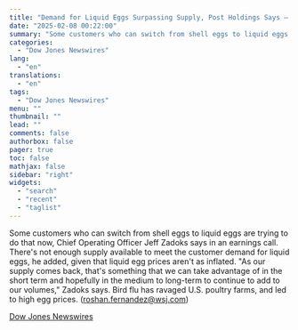 ```yaml
---
title: "Demand for Liquid Eggs Surpassing Supply, Post Holdings Says — Market Talk"
date: "2025-02-08 00:22:00"
summary: "Some customers who can switch from shell eggs to liquid eggs are trying to do that now, Chief Operating Officer Jeff Zadoks says in an earnings call. There's not enough supply available to meet the customer demand for liquid eggs, he added, given that liquid egg prices aren't as inflated...."
categories:
  - "Dow Jones Newswires"
lang:
  - "en"
translations:
  - "en"
tags:
  - "Dow Jones Newswires"
menu: ""
thumbnail: ""
lead: ""
comments: false
authorbox: false
pager: true
toc: false
mathjax: false
sidebar: "right"
widgets:
  - "search"
  - "recent"
  - "taglist"
---
```


Some customers who can switch from shell eggs to liquid eggs are trying to do that now, Chief Operating Officer Jeff Zadoks says in an earnings call. There's not enough supply available to meet the customer demand for liquid eggs, he added, given that liquid egg prices aren't as inflated. "As our supply comes back, that's something that we can take advantage of in the short term and hopefully in the medium to long-term to continue to add to our volumes," Zadoks says. Bird flu has ravaged U.S. poultry farms, and led to high egg prices. (roshan.fernandez@wsj.com)

[Dow Jones Newswires](https://www.tradingview.com/news/DJN_DN20250207008012:0/)
